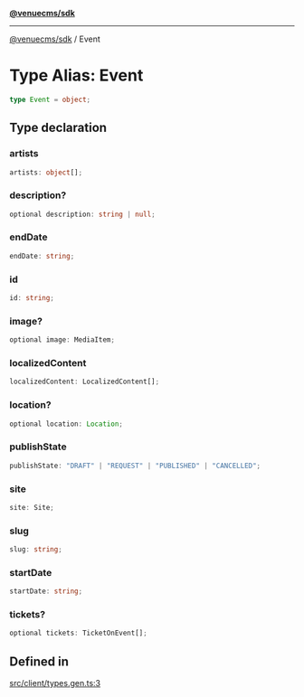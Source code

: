 [**@venuecms/sdk**](../Index.md)

***

[@venuecms/sdk](../Index.md) / Event

# Type Alias: Event

```ts
type Event = object;
```

## Type declaration

### artists

```ts
artists: object[];
```

### description?

```ts
optional description: string | null;
```

### endDate

```ts
endDate: string;
```

### id

```ts
id: string;
```

### image?

```ts
optional image: MediaItem;
```

### localizedContent

```ts
localizedContent: LocalizedContent[];
```

### location?

```ts
optional location: Location;
```

### publishState

```ts
publishState: "DRAFT" | "REQUEST" | "PUBLISHED" | "CANCELLED";
```

### site

```ts
site: Site;
```

### slug

```ts
slug: string;
```

### startDate

```ts
startDate: string;
```

### tickets?

```ts
optional tickets: TicketOnEvent[];
```

## Defined in

[src/client/types.gen.ts:3](https://github.com/venuecms/sdk/blob/b5a1c75896c488e0559678cc7e28425c90f79b9e/src/client/types.gen.ts#L3)
